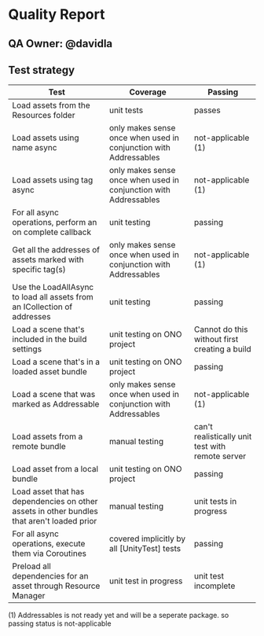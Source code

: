 # Quality Report

## QA Owner: @davidla

## Test strategy

| Test                                                                                       | Coverage                                                         | Passing                                            |
|--------------------------------------------------------------------------------------------|------------------------------------------------------------------|----------------------------------------------------|
| Load assets from the Resources folder                                                      | unit tests                                                       | passes							                 |
| Load assets using name async                                                               | only makes sense once when used in conjunction with Addressables | not-applicable (1)                                 |
| Load assets using tag async                                                                | only makes sense once when used in conjunction with Addressables | not-applicable (1)                                 |
| For all async operations, perform an on complete callback                                  | unit testing	                                                    | passing											 |
| Get all the addresses of assets marked with specific tag(s)                                | only makes sense once when used in conjunction with Addressables | not-applicable (1)                                 |
| Use the LoadAllAsync to load all assets from an ICollection of addresses                   | unit testing	                                                    | passing				                             |
| Load a scene that's included in the build settings                                         | unit testing on ONO project                                      | Cannot do this without first creating a build      |
| Load a scene that's in a loaded asset bundle                                               | unit testing on ONO project                                      | passing                                            |
| Load a scene that was marked as Addressable                                                | only makes sense once when used in conjunction with Addressables | not-applicable (1)                                 |
| Load assets from a remote bundle                                                           | manual testing                                                   | can't realistically unit test with remote server   |
| Load asset from a local bundle                                                             | unit testing on ONO project                                      | passing                                            |
| Load asset that has dependencies on other assets in other bundles that aren't loaded prior | manual testing                                                   | unit tests in progress                             |
| For all async operations, execute them via Coroutines                                      | covered implicitly by all [UnityTest] tests                      | passing											 |
| Preload all dependencies for an asset through Resource Manager							 | unit test in progress											| unit test incomplete						         |

(1) Addressables is not ready yet and will be a seperate package. so passing status is not-applicable
